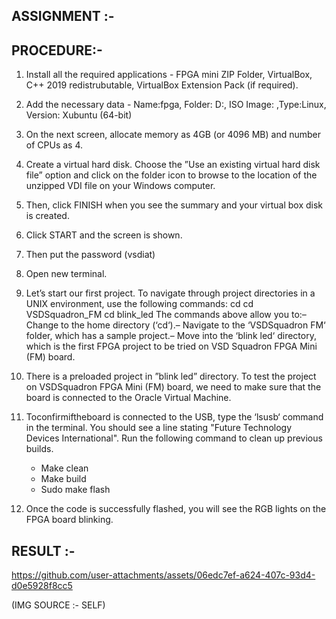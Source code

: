 ## ASSIGNMENT :- 

## PROCEDURE:-

1. Install all the required applications - FPGA mini ZIP Folder, VirtualBox, C++ 2019 redistrubutable, VirtualBox Extension Pack 
   (if required).

2. Add the necessary data - Name:fpga, Folder: D:, ISO Image: <not selected>,Type:Linux, Version: Xubuntu (64-bit)

3. On the next screen, allocate memory as 4GB (or 4096 MB) and number of CPUs as 4.

4. Create a virtual hard disk. Choose the ”Use an existing virtual hard disk file” option and click on the folder icon to browse 
   to the location of the unzipped VDI file on your Windows computer.

5.  Then, click FINISH when you see the summary and your virtual box disk is created.

6.  Click START and the screen is shown.

7.  Then put the password (vsdiat)

8.  Open new terminal.

9.  Let’s start our first project. To navigate through project directories in a UNIX environment,
    use the following commands:
cd
cd VSDSquadron_FM
cd blink_led
The commands above allow you to:– Change to the home directory (‘cd‘).– Navigate to the ‘VSDSquadron FM‘ folder, which has a sample 
project.– Move into the ‘blink led‘ directory, which is the first FPGA project to be tried on VSD Squadron FPGA Mini (FM) board.

10. There is a preloaded project in ”blink led” directory. To test the project on VSDSquadron
    FPGA Mini (FM) board, we need to make sure that the board is connected to the Oracle Virtual Machine.

11. Toconfirmiftheboard is connected to the USB, type the ‘lsusb‘ command in the terminal. You should see a line stating "Future 
    Technology Devices International". Run the following command to clean up previous builds.
    - Make clean
    - Make build
    - Sudo make flash
12. Once the code is successfully flashed, you will see the RGB lights on the FPGA board
    blinking.

## RESULT :-

https://github.com/user-attachments/assets/06edc7ef-a624-407c-93d4-d0e5928f8cc5

(IMG SOURCE :- SELF)
